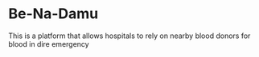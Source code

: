 # Be-Na-Damu
This is a platform that allows hospitals to rely on nearby blood donors for blood in dire emergency
